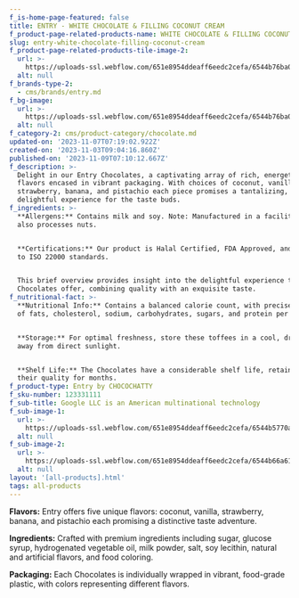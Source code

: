 ```yaml
---
f_is-home-page-featured: false
title: ENTRY - WHITE CHOCOLATE & FILLING COCONUT CREAM
f_product-page-related-products-name: WHITE CHOCOLATE & FILLING COCONUT CREAM
slug: entry-white-chocolate-filling-coconut-cream
f_product-page-related-products-tile-image-2:
  url: >-
    https://uploads-ssl.webflow.com/651e8954ddeaff6eedc2cefa/6544b76ba02dd6e0a518d7cc_coconut.png
  alt: null
f_brands-type-2:
  - cms/brands/entry.md
f_bg-image:
  url: >-
    https://uploads-ssl.webflow.com/651e8954ddeaff6eedc2cefa/6544b76ba02dd6e0a518d7cc_coconut.png
  alt: null
f_category-2: cms/product-category/chocolate.md
updated-on: '2023-11-07T07:19:02.922Z'
created-on: '2023-11-03T09:04:16.860Z'
published-on: '2023-11-09T07:10:12.667Z'
f_description: >-
  Delight in our Entry Chocolates, a captivating array of rich, energetic
  flavors encased in vibrant packaging. With choices of coconut, vanilla,
  strawberry, banana, and pistachio each piece promises a tantalizing,
  delightful experience for the taste buds.
f_ingredients: >-
  **Allergens:** Contains milk and soy. Note: Manufactured in a facility that
  also processes nuts.


  ‍**Certifications:** Our product is Halal Certified, FDA Approved, and adheres
  to ISO 22000 standards.


  This brief overview provides insight into the delightful experience that these
  Chocolates offer, combining quality with an exquisite taste.
f_nutritional-fact: >-
  **Nutritional Info:** Contains a balanced calorie count, with precise amounts
  of fats, cholesterol, sodium, carbohydrates, sugars, and protein per serving.


  ‍**Storage:** For optimal freshness, store these toffees in a cool, dry place,
  away from direct sunlight.


  ‍**Shelf Life:** The Chocolates have a considerable shelf life, retaining
  their quality for months.
f_product-type: Entry by CHOCOCHATTY
f_sku-number: 123331111
f_sub-title: Google LLC is an American multinational technology
f_sub-image-1:
  url: >-
    https://uploads-ssl.webflow.com/651e8954ddeaff6eedc2cefa/6544b5770a17f9b73c597063_banana.png
  alt: null
f_sub-image-2:
  url: >-
    https://uploads-ssl.webflow.com/651e8954ddeaff6eedc2cefa/6544b66a61a3bbf0ba54f3ed_pistachio.png
  alt: null
layout: '[all-products].html'
tags: all-products
---
```


**Flavors:** Entry offers five unique flavors: coconut, vanilla, strawberry, banana, and pistachio each promising a distinctive taste adventure.

‍**Ingredients:** Crafted with premium ingredients including sugar, glucose syrup, hydrogenated vegetable oil, milk powder, salt, soy lecithin, natural and artificial flavors, and food coloring.

‍**Packaging:** Each Chocolates is individually wrapped in vibrant, food-grade plastic, with colors representing different flavors.
